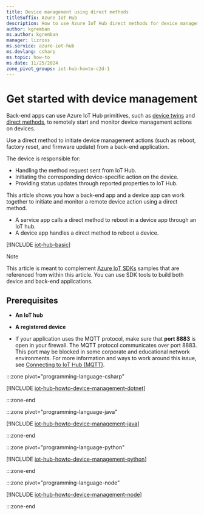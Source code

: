 ```yaml
---
title: Device management using direct methods
titleSuffix: Azure IoT Hub
description: How to use Azure IoT Hub direct methods for device management tasks including invoking a remote device reboot.
author: kgremban
ms.author: kgremban
manager: lizross
ms.service: azure-iot-hub
ms.devlang: csharp
ms.topic: how-to
ms.date: 11/25/2024
zone_pivot_groups: iot-hub-howto-c2d-1
---
```


# Get started with device management

Back-end apps can use Azure IoT Hub primitives, such as [device twins](iot-hub-devguide-device-twins.md) and [direct methods](iot-hub-devguide-direct-methods.md), to remotely start and monitor device management actions on devices.

Use a direct method to initiate device management actions (such as reboot, factory reset, and firmware update) from a back-end application.

The device is responsible for:

* Handling the method request sent from IoT Hub.
* Initiating the corresponding device-specific action on the device.
* Providing status updates through reported properties to IoT Hub.

This article shows you how a back-end app and a device app can work together to initiate and monitor a remote device action using a direct method.

* A service app calls a direct method to reboot in a device app through an IoT hub.
* A device app handles a direct method to reboot a device.

[!INCLUDE [iot-hub-basic](../../includes/iot-hub-basic-whole.md)]

> [!NOTE]
> This article is meant to complement [Azure IoT SDKs](iot-hub-devguide-sdks.md) samples that are referenced from within this article. You can use SDK tools to build both device and back-end applications.

## Prerequisites

* **An IoT hub**

* **A registered device**

* If your application uses the MQTT protocol, make sure that **port 8883** is open in your firewall. The MQTT protocol communicates over port 8883. This port may be blocked in some corporate and educational network environments. For more information and ways to work around this issue, see [Connecting to IoT Hub (MQTT)](../iot/iot-mqtt-connect-to-iot-hub.md#connecting-to-iot-hub).

:::zone pivot="programming-language-csharp"

[!INCLUDE [iot-hub-howto-device-management-dotnet](../../includes/iot-hub-howto-device-management-dotnet.md)]

:::zone-end

:::zone pivot="programming-language-java"

[!INCLUDE [iot-hub-howto-device-management-java](../../includes/iot-hub-howto-device-management-java.md)]

:::zone-end

:::zone pivot="programming-language-python"

[!INCLUDE [iot-hub-howto-device-management-python](../../includes/iot-hub-howto-device-management-python.md)]

:::zone-end

:::zone pivot="programming-language-node"

[!INCLUDE [iot-hub-howto-device-management-node](../../includes/iot-hub-howto-device-management-node.md)]

:::zone-end
